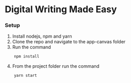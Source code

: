 # Digital Writing Made Easy

### Setup

1. Install nodejs, npm and yarn
2. Clone the repo and navigate to the app-canvas folder
3. Run the command
```sh
    npm install
```
4. From the project folder run the command
```sh
    yarn start
```
